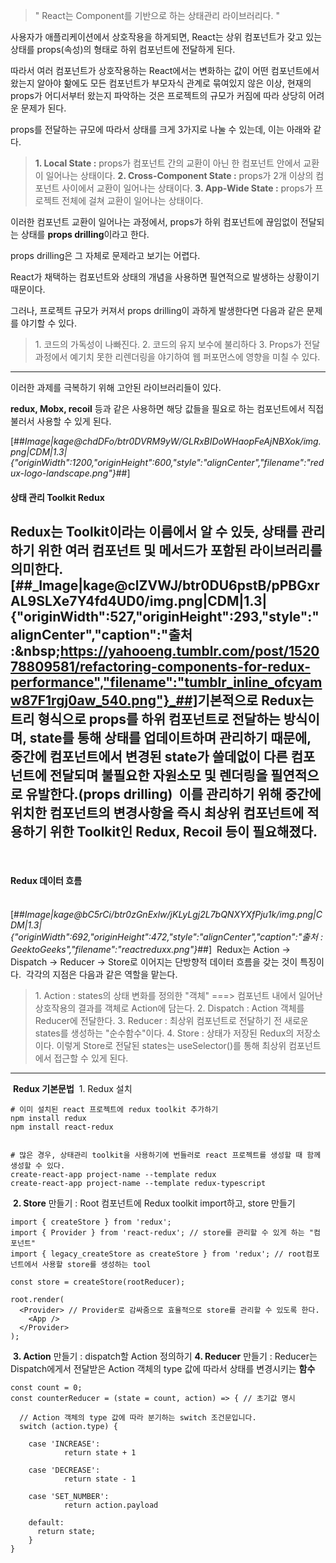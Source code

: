 > " React는 Component를 기반으로 하는 상태관리 라이브러리다. "

사용자가 애플리케이션에서 상호작용을 하게되면, React는 상위 컴포넌트가 갖고 있는 상태를 props(속성)의 형태로 하위 컴포넌트에 전달하게 된다.

따라서 여러 컴포넌트가 상호작용하는 React에서는 변화하는 값이 어떤 컴포넌트에서 왔는지 알아야 핢에도 모든 컴포넌트가 부모자식 관계로 묶여있지 않은 이상, 현재의 props가 어디서부터 왔는지 파악하는 것은 프로젝트의 규모가 커짐에 따라 상당히 어려운 문제가 된다.

props를 전달하는 규모에 따라서 상태를 크게 3가지로 나눌 수 있는데, 이는 아래와 같다.

> **1\. Local State :** props가 컴포넌트 간의 교환이 아닌 한 컴포넌트 안에서 교환이 일어나는 상태이다.
> **2\. Cross-Component State :** props가 2개 이상의 컴포넌트 사이에서 교환이 일어나는 상태이다.
> **3\. App-Wide State :** props가 프로젝트 전체에 걸쳐 교환이 일어나는 상태이다.

이러한 컴포넌트 교환이 일어나는 과정에서, props가 하위 컴포넌트에 끊임없이 전달되는 상태를 **props drilling**이라고 한다.

props drilling은 그 자체로 문제라고 보기는 어렵다.

React가 채택하는 컴포넌트와 상태의 개념을 사용하면 필연적으로 발생하는 상황이기 때문이다.

그러나, 프로젝트 규모가 커져서 props drilling이 과하게 발생한다면 다음과 같은 문제를 야기할 수 있다.

> 1\. 코드의 가독성이 나빠진다.
> 2\. 코드의 유지 보수에 불리하다
> 3\. Props가 전달 과정에서 예기치 못한 리렌더링을 야기하여 웹 퍼포먼스에 영향을 미칠 수 있다.

---

이러한 과제를 극복하기 위해 고안된 라이브러리들이 있다.

**redux, Mobx, recoil** 등과 같은 사용하면 해당 값들을 필요로 하는 컴포넌트에서 직접 불러서 사용할 수 있게 된다.

[##_Image|kage@chdDFo/btr0DVRM9yW/GLRxBIDoWHaopFeAjNBXok/img.png|CDM|1.3|{"originWidth":1200,"originHeight":600,"style":"alignCenter","filename":"redux-logo-landscape.png"}_##]
​
#### **상태 관리 Toolkit Redux**
​
Redux는 Toolkit이라는 이름에서 알 수 있듯, 상태를 관리하기 위한 여러 컴포넌트 및 메서드가 포함된 라이브러리를 의미한다.
​
[##_Image|kage@clZVWJ/btr0DU6pstB/pPBGxrAL9SLXe7Y4fd4UD0/img.png|CDM|1.3|{"originWidth":527,"originHeight":293,"style":"alignCenter","caption":"출처 :&amp;nbsp;https://yahooeng.tumblr.com/post/152078809581/refactoring-components-for-redux-performance","filename":"tumblr_inline_ofcyamw87F1rgj0aw_540.png"}_##]
​
기본적으로 Redux는 트리 형식으로 props를 하위 컴포넌트로 전달하는 방식이며, state를 통해 상태를 업데이트하며 관리하기 때문에, 중간에 컴포넌트에서 변경된 state가 쓸데없이 다른 컴포넌트에 전달되며 불필요한 자원소모 및 렌더링을 필연적으로 유발한다.(props drilling)
​
이를 관리하기 위해 중간에 위치한 컴포넌트의 변경사항을 즉시 최상위 컴포넌트에 적용하기 위한 Toolkit인 Redux, Recoil 등이 필요해졌다.
​
---
​
#### **Redux 데이터 흐름**
​
[##_Image|kage@bC5rCi/btr0zGnExlw/jKLyLgj2L7bQNXYXfPju1k/img.png|CDM|1.3|{"originWidth":692,"originHeight":472,"style":"alignCenter","caption":"출처 : GeektoGeeks","filename":"reactreduxx.png"}_##]
​
Redux는 Action → Dispatch → Reducer → Store로 이어지는 단방향적 데이터 흐름을 갖는 것이 특징이다.
​
각각의 지점은 다음과 같은 역할을 맡는다.
​
> 1\. Action : states의 상태 변화를 정의한 "객체" ===> 컴포넌트 내에서 일어난 상호작용의 결과를 객체로 Action에 담는다.
> 2\. Dispatch : Action 객체를 Reducer에 전달한다.
> 3\. Reducer : 최상위 컴포넌트로 전달하기 전 새로운 states를 생성하는 "순수함수"이다.
> 4\. Store : 상태가 저장된 Redux의 저장소이다.
> 이렇게 Store로 전달된 states는 useSelector()를 통해 최상위 컴포넌트에서 접근할 수 있게 된다.
​
---
​
**Redux 기본문법**
​
1\. Redux 설치
​
```
# 이미 설치된 react 프로젝트에 redux toolkit 추가하기
npm install redux
npm install react-redux
​
​
# 많은 경우, 상태관리 toolkit을 사용하기에 번들러로 react 프로젝트를 생성할 때 함께 생성할 수 있다.
create-react-app project-name --template redux
create-react-app project-name --template redux-typescript
```
​
**2\. Store** 만들기 : Root 컴포넌트에 Redux toolkit import하고, store 만들기
​
```
import { createStore } from 'redux';
import { Provider } from 'react-redux'; // store를 관리할 수 있게 하는 "컴포넌트"
import { legacy_createStore as createStore } from 'redux'; // root컴포넌트에서 사용할 store를 생성하는 tool
​
const store = createStore(rootReducer);
​
root.render(
  <Provider> // Provider로 감싸줌으로 효율적으로 store를 관리할 수 있도록 한다.
    <App />
  </Provider>
);
```
​
**3\. Action** 만들기 : dispatch할 Action 정의하기
​
**4\. Reducer** 만들기 : Reducer는 Dispatch에게서 전달받은 Action 객체의 type 값에 따라서 상태를 변경시키는 **함수**
​
```
const count = 0;
const counterReducer = (state = count, action) => { // 초기값 명시
​
  // Action 객체의 type 값에 따라 분기하는 switch 조건문입니다.
  switch (action.type) {

    case 'INCREASE':
            return state + 1
​
    case 'DECREASE':
            return state - 1
​
    case 'SET_NUMBER':
            return action.payload
​
    default:
      return state;
    }
}
```


